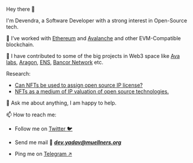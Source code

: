 Hey there 👋

I'm Devendra, a Software Developer with a strong interest in Open-Source tech.

🌱 I’ve worked with [Ethereum](https://ethereum.org/en/) and [Avalanche](https://www.avalabs.org/) and other EVM-Compatible blockchain. 

🥇 I have contributed to some of the big projects in Web3 space like [Ava labs](https://github.com/ava-labs/avalanche-docs/graphs/contributors), [Aragon](https://github.com/aragon), [ENS](https://github.com/ensdomains/address-encoder/graphs/contributors), 
[Bancor Network](https://github.com/bancorprotocol/sdk/graphs/contributors) etc.

Research:
- [Can NFTs be used to assign open source IP license?](https://www.councilpost.net/data-integrity/blockchain/devendra/nft-based-open-source-licensing-2/)
- [NFTs as a medium of IP valuation of open source technologies.](https://www.councilpost.net/data-integrity/blockchain/devendra/nft-based-licence-of-oss/)

💬 Ask me about anything, I am happy to help.

📫 How to reach me: 

- Follow me on  [Twitter :bird:](https://twitter.com/de_villa7)

- Send me mail :love_letter: ***dev.yadav@muellners.org***

- Ping me on [Telegram :arrow_upper_right:](https://t.me/Devilla7)

